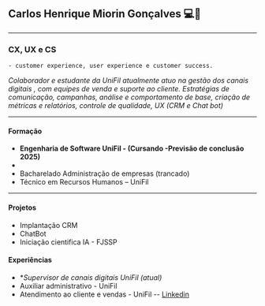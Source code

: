 ## Carlos Henrique Miorin Gonçalves 💻🚀
---
### CX, UX e CS
    - customer experience, user experience e customer success.
    
    

*Colaborador e estudante da UniFil atualmente atuo na gestão dos canais digitais , com equipes de venda e suporte ao cliente. Estratégias de comunicação, campanhas, análise e comportamento de base, criação de métricas e relatórios, controle de qualidade, UX (CRM e Chat bot)*

---
#### Formação
- **Engenharia de Software UniFil - (Cursando -Previsão de conclusão 2025)**
- 
- Bacharelado Administração de empresas (trancado)
- Técnico em Recursos Humanos – UniFil
---
#### Projetos
- Implantação CRM
- ChatBot
- Iniciação cientifica IA - FJSSP
#### Experiências 
- **Supervisor de canais digitais UniFil (atual)*
- Auxiliar administrativo - UniFil
- Atendimento ao cliente e vendas - UniFil
--
[Linkedin](https://www.linkedin.com/in/carlos-henrique-645b4821b/) 
